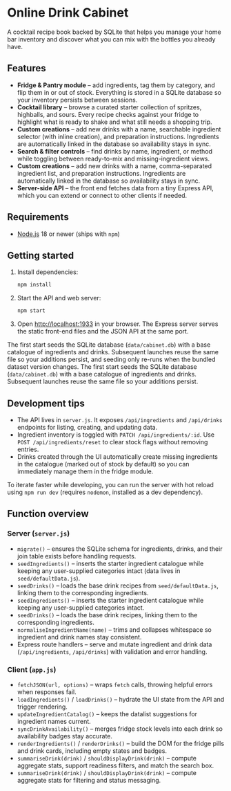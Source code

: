 # Online Drink Cabinet

A cocktail recipe book backed by SQLite that helps you manage your home bar inventory and discover what you can mix with the bottles you already have.

## Features

- **Fridge & Pantry module** – add ingredients, tag them by category, and flip them in or out of stock. Everything is stored in a SQLite database so your inventory persists between sessions.
- **Cocktail library** – browse a curated starter collection of spritzes, highballs, and sours. Every recipe checks against your fridge to highlight what is ready to shake and what still needs a shopping trip.
- **Custom creations** – add new drinks with a name, searchable ingredient selector (with inline creation), and preparation instructions. Ingredients are automatically linked in the database so availability stays in sync.
- **Search & filter controls** – find drinks by name, ingredient, or method while toggling between ready-to-mix and missing-ingredient views.
- **Custom creations** – add new drinks with a name, comma-separated ingredient list, and preparation instructions. Ingredients are automatically linked in the database so availability stays in sync.
- **Server-side API** – the front end fetches data from a tiny Express API, which you can extend or connect to other clients if needed.

## Requirements

- [Node.js](https://nodejs.org/) 18 or newer (ships with `npm`)

## Getting started

1. Install dependencies:
   ```bash
   npm install
   ```
2. Start the API and web server:
   ```bash
   npm start
   ```
3. Open [http://localhost:1933](http://localhost:1933) in your browser. The Express server serves the static front-end files and the JSON API at the same port.

The first start seeds the SQLite database (`data/cabinet.db`) with a base catalogue of ingredients and drinks. Subsequent launches reuse the same file so your additions persist, and seeding only re-runs when the bundled dataset version changes.
The first start seeds the SQLite database (`data/cabinet.db`) with a base catalogue of ingredients and drinks. Subsequent launches reuse the same file so your additions persist.

## Development tips

- The API lives in `server.js`. It exposes `/api/ingredients` and `/api/drinks` endpoints for listing, creating, and updating data.
- Ingredient inventory is toggled with `PATCH /api/ingredients/:id`. Use `POST /api/ingredients/reset` to clear stock flags without removing entries.
- Drinks created through the UI automatically create missing ingredients in the catalogue (marked out of stock by default) so you can immediately manage them in the fridge module.

To iterate faster while developing, you can run the server with hot reload using `npm run dev` (requires `nodemon`, installed as a dev dependency).

## Function overview

### Server (`server.js`)

- `migrate()` – ensures the SQLite schema for ingredients, drinks, and their join table exists before handling requests.
- `seedIngredients()` – inserts the starter ingredient catalogue while keeping any user-supplied categories intact (data lives in `seed/defaultData.js`).
- `seedDrinks()` – loads the base drink recipes from `seed/defaultData.js`, linking them to the corresponding ingredients.
- `seedIngredients()` – inserts the starter ingredient catalogue while keeping any user-supplied categories intact.
- `seedDrinks()` – loads the base drink recipes, linking them to the corresponding ingredients.
- `normaliseIngredientName(name)` – trims and collapses whitespace so ingredient and drink names stay consistent.
- Express route handlers – serve and mutate ingredient and drink data (`/api/ingredients`, `/api/drinks`) with validation and error handling.

### Client (`app.js`)

- `fetchJSON(url, options)` – wraps `fetch` calls, throwing helpful errors when responses fail.
- `loadIngredients()` / `loadDrinks()` – hydrate the UI state from the API and trigger rendering.
- `updateIngredientCatalog()` – keeps the datalist suggestions for ingredient names current.
- `syncDrinkAvailability()` – merges fridge stock levels into each drink so availability badges stay accurate.
- `renderIngredients()` / `renderDrinks()` – build the DOM for the fridge pills and drink cards, including empty states and badges.
- `summariseDrink(drink)` / `shouldDisplayDrink(drink)` – compute aggregate stats, support readiness filters, and match the search box.
- `summariseDrink(drink)` / `shouldDisplayDrink(drink)` – compute aggregate stats for filtering and status messaging.
